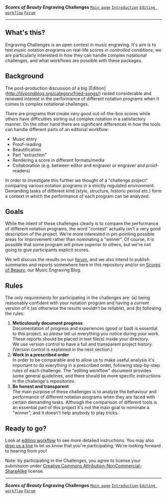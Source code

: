 **_Scores of Beauty_ Engraving Challenges**
[`Main page`](README.md)
[`Introduction`](1-goals-and-rules.md)
[`Editing workflow`](5-editing-workflow.md)
[`Forum`](http://engravingchallenges.freeforums.org)

-------------------------------------------

<!-- Notes about this file:
- it should give would-be participants a more detailed idea of the contest
- it should NOT contain detailed specifics
- it should NOT contain any instructions that the contributor will need later
- in particular, i think we shouldn't talk about git too much
-->

What's this?
------------

Engraving Challenges is an open contest in music engraving.  It's aim is to test
music notation programs on real-life scores _in controlled conditions_; we are
particularly interested in how they can handle complex notational challenges, and
what workflows are possible with these packages.


Background
----------

The post-production discussion of a big [Edition]
(http://lilypondblog.org/category/fried-songs/) raised considerable
and renewed interest in the performance of different notation programs
when it comes to complex notational challenges.

There are programs that create very good out-of-the-box scores
while others have difficulties sorting out complex notation
in a satisfactory manner.
On the other hand there are significant differences in how the
tools can handle different parts of an editorial workflow:

- Music entry
- Proof-reading
- Beautification
- Part "extraction"
- Rendering a score in different formats/media
- Collaboration (e.g. between editor and engraver or engraver and proof-readers)

In order to investigate this further we thought of a "challenge project"
comparing various notation programs in a strictly regulated
environment. Demanding tasks of different kind (style, structure,
historic period etc.) form a context in which the performance of each
program can be analyzed.


Goals
-----

While the intent of these challenges clearly *is* to compare the performance of different notation programs, the word "contest" actually isn't a very good description of the project. We're more interested in pin-pointing possible areas for improvement rather than nominating a "winner".  Of course, it is possible that some program will prove superior to others, but we're not going to give participants explicit scores.

We will discuss the results on our [forum](README.md#contact), and we also intend to publish summaries and reports somewhere here in this repository and/or on [Scores of Beauty](http://lilypondblog.org), our Music Engraving Blog.


Rules
-----

The only requirements for participating in the challenges are: (a) being reasonably confident with your notation program and having a current version of it (as otherwise the results wouldn't be reliable), and (b) following the rules:

1. **Meticulously document progress**  
   Documentation of progress and experiences (good or bad) is essential
   to this project, so *please* tell us everything you notice
   during your work. These reports should be placed in text file(s) inside
   your directory.  
   We use version control to have a full and transparent project history.
   (Version control is explained in the next section.)
2. **Work in a prescribed order**  
   In order to be comparable and to allow us to make useful analysis
   it's important to do everything in a prescribed order, following
   step-by-step rules of each challenge.  The "editing workflow"
   document provides some general guidelines, and there should be
   more specific instructions in the challenge's repositories.
3. **Be honest and transparent**  
   The main purpose of these challenges is to analyze the behaviour
   and performance of different notation programs when they are faced
   with certain demanding tasks.
   Although the comparison of different tools is an essential part of
   this project it's not the main goal to nominate a "winner", and it
   doesn't help anybody to play tricks.


Ready to go?
------------

Look at [editing workflow](5-editing-workflow.md) to see more detailed instructions. You may also [drop us a line](README.md#contact) to let us know that you're participating.  We're looking forward
to hearing from you!

Note: by participating in the Challenges, you agree to license your submission under [Creative Commons Attribution-NonCommercial-ShareAlike](http://creativecommons.org/licenses/by-nc-sa/4.0/deed.en_US) license.


-------------------------------------------
**_Scores of Beauty_ Engraving Challenges**
[`Main page`](README.md)
[`Introduction`](1-goals-and-rules.md)
[`Editing workflow`](5-editing-workflow.md)
[`Forum`](http://engravingchallenges.freeforums.org)
